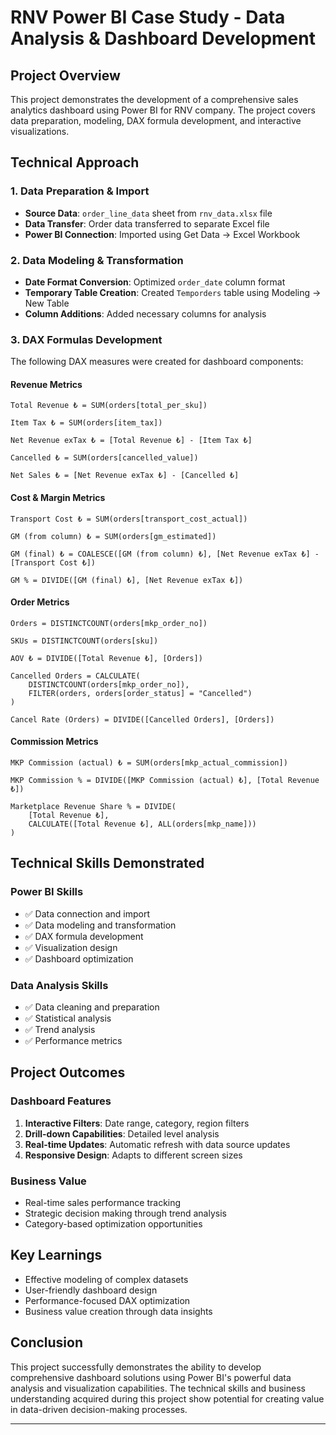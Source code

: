 # RNV Power BI Case Study - Data Analysis & Dashboard Development

## Project Overview
This project demonstrates the development of a comprehensive sales analytics dashboard using Power BI for RNV company. The project covers data preparation, modeling, DAX formula development, and interactive visualizations.

## Technical Approach

### 1. Data Preparation & Import
- **Source Data**: `order_line_data` sheet from `rnv_data.xlsx` file
- **Data Transfer**: Order data transferred to separate Excel file
- **Power BI Connection**: Imported using Get Data → Excel Workbook

### 2. Data Modeling & Transformation
- **Date Format Conversion**: Optimized `order_date` column format
- **Temporary Table Creation**: Created `Temporders` table using Modeling → New Table
- **Column Additions**: Added necessary columns for analysis

### 3. DAX Formulas Development
The following DAX measures were created for dashboard components:

#### Revenue Metrics
```dax
Total Revenue ₺ = SUM(orders[total_per_sku])

Item Tax ₺ = SUM(orders[item_tax])

Net Revenue exTax ₺ = [Total Revenue ₺] - [Item Tax ₺]

Cancelled ₺ = SUM(orders[cancelled_value])

Net Sales ₺ = [Net Revenue exTax ₺] - [Cancelled ₺]
```

#### Cost & Margin Metrics
```dax
Transport Cost ₺ = SUM(orders[transport_cost_actual])

GM (from column) ₺ = SUM(orders[gm_estimated])

GM (final) ₺ = COALESCE([GM (from column) ₺], [Net Revenue exTax ₺] - [Transport Cost ₺])

GM % = DIVIDE([GM (final) ₺], [Net Revenue exTax ₺])
```

#### Order Metrics
```dax
Orders = DISTINCTCOUNT(orders[mkp_order_no])

SKUs = DISTINCTCOUNT(orders[sku])

AOV ₺ = DIVIDE([Total Revenue ₺], [Orders])

Cancelled Orders = CALCULATE(
    DISTINCTCOUNT(orders[mkp_order_no]),
    FILTER(orders, orders[order_status] = "Cancelled")
)

Cancel Rate (Orders) = DIVIDE([Cancelled Orders], [Orders])
```

#### Commission Metrics
```dax
MKP Commission (actual) ₺ = SUM(orders[mkp_actual_commission])

MKP Commission % = DIVIDE([MKP Commission (actual) ₺], [Total Revenue ₺])

Marketplace Revenue Share % = DIVIDE(
    [Total Revenue ₺],
    CALCULATE([Total Revenue ₺], ALL(orders[mkp_name]))
)
```


## Technical Skills Demonstrated

### Power BI Skills
- ✅ Data connection and import
- ✅ Data modeling and transformation
- ✅ DAX formula development
- ✅ Visualization design
- ✅ Dashboard optimization

### Data Analysis Skills
- ✅ Data cleaning and preparation
- ✅ Statistical analysis
- ✅ Trend analysis
- ✅ Performance metrics

## Project Outcomes

### Dashboard Features
1. **Interactive Filters**: Date range, category, region filters
2. **Drill-down Capabilities**: Detailed level analysis
3. **Real-time Updates**: Automatic refresh with data source updates
4. **Responsive Design**: Adapts to different screen sizes

### Business Value
- Real-time sales performance tracking
- Strategic decision making through trend analysis
- Category-based optimization opportunities

## Key Learnings
- Effective modeling of complex datasets
- User-friendly dashboard design
- Performance-focused DAX optimization
- Business value creation through data insights

## Conclusion
This project successfully demonstrates the ability to develop comprehensive dashboard solutions using Power BI's powerful data analysis and visualization capabilities. The technical skills and business understanding acquired during this project show potential for creating value in data-driven decision-making processes.

---

